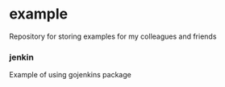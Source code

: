 # example
Repository for storing examples for my colleagues and friends

### jenkin
Example of using gojenkins package

